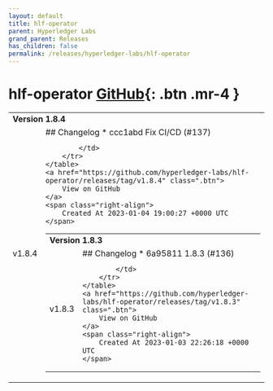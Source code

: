 ```yaml
---
layout: default
title: hlf-operator
parent: Hyperledger Labs
grand_parent: Releases
has_children: false
permalink: /releases/hyperledger-labs/hlf-operator
---
```


# hlf-operator <span class="fs-3 right-align">[GitHub](https://github.com/hyperledger-labs/hlf-operator){: .btn .mr-4 }</span>


<div>
    <table>
        <tr>
            <td colspan="2">
                <b>
                    Version 1.8.4
                </b>
            </td>
        </tr>
        <tr>
            <td>
                <span class="chip">
                    v1.8.4
                </span>
            </td>
            <td>
                ## Changelog
* ccc1abd Fix CI/CD (#137)


            </td>
        </tr>
    </table>
    <a href="https://github.com/hyperledger-labs/hlf-operator/releases/tag/v1.8.4" class=".btn">
        View on GitHub
    </a>
    <span class="right-align">
        Created At 2023-01-04 19:00:27 +0000 UTC
    </span>
</div>

<div>
    <table>
        <tr>
            <td colspan="2">
                <b>
                    Version 1.8.3
                </b>
            </td>
        </tr>
        <tr>
            <td>
                <span class="chip">
                    v1.8.3
                </span>
            </td>
            <td>
                ## Changelog
* 6a95811 1.8.3 (#136)


            </td>
        </tr>
    </table>
    <a href="https://github.com/hyperledger-labs/hlf-operator/releases/tag/v1.8.3" class=".btn">
        View on GitHub
    </a>
    <span class="right-align">
        Created At 2023-01-03 22:26:18 +0000 UTC
    </span>
</div>


